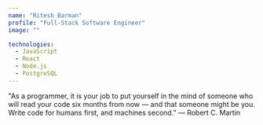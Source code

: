 ```yaml
---
name: "Ritesh Barman"
profile: "Full-Stack Software Engineer"
image: ""

technologies:
  - JavaScript
  - React
  - Node.js
  - PostgreSQL
---
```


  

"As a programmer, it is your job to put yourself in the mind of someone who will read your code six months from now — and that someone might be you. Write code for humans first, and machines second."
— Robert C. Martin 
